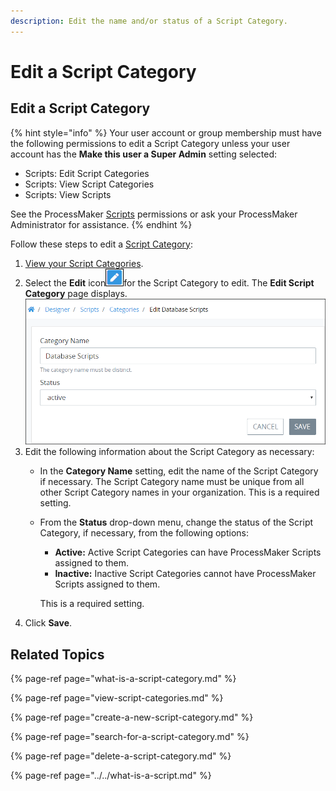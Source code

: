 ```yaml
---
description: Edit the name and/or status of a Script Category.
---
```


# Edit a Script Category

## Edit a Script Category

{% hint style="info" %}
Your user account or group membership must have the following permissions to edit a Script Category unless your user account has the **Make this user a Super Admin** setting selected:

* Scripts: Edit Script Categories
* Scripts: View Script Categories
* Scripts: View Scripts

See the ProcessMaker [Scripts](../../../../processmaker-administration/permission-descriptions-for-users-and-groups.md#scripts) permissions or ask your ProcessMaker Administrator for assistance.
{% endhint %}

Follow these steps to edit a [Script Category](what-is-a-script-category.md):

1. [View your Script Categories](view-script-categories.md#view-script-categories).
2. Select the **Edit** icon![](../../../../.gitbook/assets/open-modeler-edit-icon-processes-page-processes.png)for the Script Category to edit. The **Edit Script Category** page displays. ![](../../../../.gitbook/assets/edit-script-category-screen-processes.png) 
3. Edit the following information about the Script Category as necessary:
   * In the **Category Name** setting, edit the name of the Script Category if necessary. The Script Category name must be unique from all other Script Category names in your organization. This is a required setting.
   * From the **Status** drop-down menu, change the status of the Script Category, if necessary, from the following options:

     * **Active:** Active Script Categories can have ProcessMaker Scripts assigned to them.
     * **Inactive:** Inactive Script Categories cannot have ProcessMaker Scripts assigned to them.

     This is a required setting.
4. Click **Save**.

## Related Topics

{% page-ref page="what-is-a-script-category.md" %}

{% page-ref page="view-script-categories.md" %}

{% page-ref page="create-a-new-script-category.md" %}

{% page-ref page="search-for-a-script-category.md" %}

{% page-ref page="delete-a-script-category.md" %}

{% page-ref page="../../what-is-a-script.md" %}

